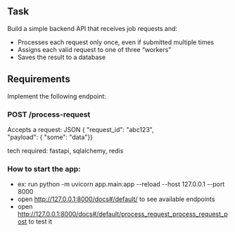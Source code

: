 ## Task

Build a simple backend API that receives job requests and:
- Processes each request only once, even if submitted multiple times
- Assigns each valid request to one of three “workers”
- Saves the result to a database

## Requirements

Implement the following endpoint:

### POST /process-request

Accepts a request:
JSON
{
  "request_id": "abc123",  
  "payload": { "some": "data"}}
  
tech required: fastapi, sqlalchemy, redis

### How to start the app:
- ex: run python -m uvicorn app.main:app --reload --host 127.0.0.1 --port 8000
- open http://127.0.0.1:8000/docs#/default/ to see available endpoints
- open http://127.0.0.1:8000/docs#/default/process_request_process_request_post to test it

